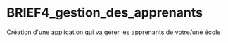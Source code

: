 # BRIEF4_gestion_des_apprenants
Création d'une application qui va gérer les apprenants de votre/une école
